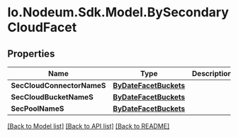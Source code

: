 # Io.Nodeum.Sdk.Model.BySecondaryCloudFacet
## Properties

Name | Type | Description | Notes
------------ | ------------- | ------------- | -------------
**SecCloudConnectorNameS** | [**ByDateFacetBuckets**](ByDateFacetBuckets.md) |  | [optional] 
**SecCloudBucketNameS** | [**ByDateFacetBuckets**](ByDateFacetBuckets.md) |  | [optional] 
**SecPoolNameS** | [**ByDateFacetBuckets**](ByDateFacetBuckets.md) |  | [optional] 

[[Back to Model list]](../README.md#documentation-for-models) [[Back to API list]](../README.md#documentation-for-api-endpoints) [[Back to README]](../README.md)

